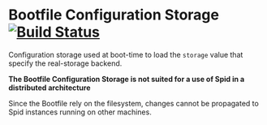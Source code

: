 Bootfile Configuration Storage [![Build Status](https://travis-ci.org/spidapp/spid-storage-configuration-bootfile.svg?branch=master)](https://travis-ci.org/spidapp/spid-storage-configuration-bootfile)
=========================================

Configuration storage used at boot-time to load the `storage` value that specify the real-storage backend.

**The Bootfile Configuration Storage is not suited for a use of Spid in a distributed architecture**

Since the Bootfile rely on the filesystem, changes cannot be propagated to Spid instances running on other machines.
